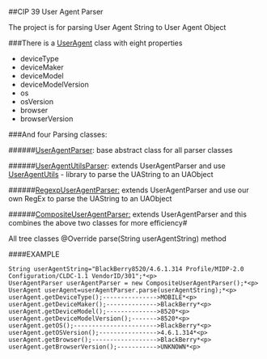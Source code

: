 ##CIP 39 User Agent Parser

The project is for parsing User Agent String to User Agent Object

###There is a [UserAgent](https://github.com/Gpetkov/UserAgentRepository/blob/master/UserAgentParser/src/uk/co/newsint/cip/utilities/ua/UserAgent.java) class with eight properties

 *	deviceType         
 *	deviceMaker        
 *	deviceModel          
 *	deviceModelVersion  
 *	os                   
 *	osVersion 
 *	browser 
 *	browserVersion 


###And four Parsing classes:

######[UserAgentParser](https://github.com/Gpetkov/UserAgentRepository/blob/master/UserAgentParser/src/uk/co/newsint/cip/utilities/ua/UserAgentParser.java): base abstract class for all parser classes

######[UserAgentUtilsParser](https://github.com/Gpetkov/UserAgentRepository/blob/master/UserAgentParser/src/uk/co/newsint/cip/utilities/ua/UserAgentUtilsParser.java): extends UserAgentParser and use [UserAgentUtils](http://user-agent-utils.java.net/) - library to parse the UAString to an UAObject

######[RegexpUserAgentParser:](https://github.com/Gpetkov/UserAgentRepository/blob/master/UserAgentParser/src/uk/co/newsint/cip/utilities/ua/RegexpUserAgentParser.java) extends UserAgentParser and use our own RegEx to parse the UAString to an UAObject

######[CompositeUserAgentParser:](https://github.com/Gpetkov/UserAgentRepository/blob/master/UserAgentParser/src/uk/co/newsint/cip/utilities/ua/CompositeUserAgentParser.java) extends UserAgentParser and this combines the above two classes for more efficiency#
 
All tree classes @Override parse(String userAgentString) method


####EXAMPLE

	String userAgentString="BlackBerry8520/4.6.1.314 Profile/MIDP-2.0 Configuration/CLDC-1.1 VendorID/301";*<p>
	UserAgentParser userAgentParser = new CompositeUserAgentParser();*<p>
	UserAgent userAgent=userAgentParser.parse(userAgentString);*<p>
	userAgent.getDeviceType();--------------->MOBILE*<p>
	userAgent.getDeviceMaker();-------------->BlackBerry*<p>
	userAgent.getDeviceModel();-------------->8520*<p>
	userAgent.getDeviceModelVersion();------->8520*<p>
	userAgent.getOS();----------------------->BlackBerry*<p>
	userAgent.getOSVersion();---------------->4.6.1.314*<p>
	userAgent.getBrowser();------------------>BlackBerry*<p>
	userAgent.getBrowserVersion();----------->UNKNOWN*<p>
